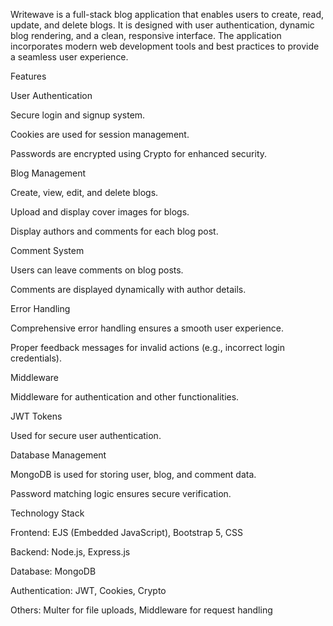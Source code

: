 Writewave is a full-stack blog application that enables users to create, read, update, and delete blogs. It is designed with user authentication, dynamic blog rendering, and a clean, responsive interface. The application incorporates modern web development tools and best practices to provide a seamless user experience.

Features

User Authentication

Secure login and signup system.

Cookies are used for session management.

Passwords are encrypted using Crypto for enhanced security.

Blog Management

Create, view, edit, and delete blogs.

Upload and display cover images for blogs.

Display authors and comments for each blog post.

Comment System

Users can leave comments on blog posts.

Comments are displayed dynamically with author details.

Error Handling

Comprehensive error handling ensures a smooth user experience.

Proper feedback messages for invalid actions (e.g., incorrect login credentials).

Middleware

Middleware for authentication and other functionalities.

JWT Tokens

Used for secure user authentication.

Database Management

MongoDB is used for storing user, blog, and comment data.

Password matching logic ensures secure verification.

Technology Stack

Frontend: EJS (Embedded JavaScript), Bootstrap 5, CSS

Backend: Node.js, Express.js

Database: MongoDB

Authentication: JWT, Cookies, Crypto

Others: Multer for file uploads, Middleware for request handling
